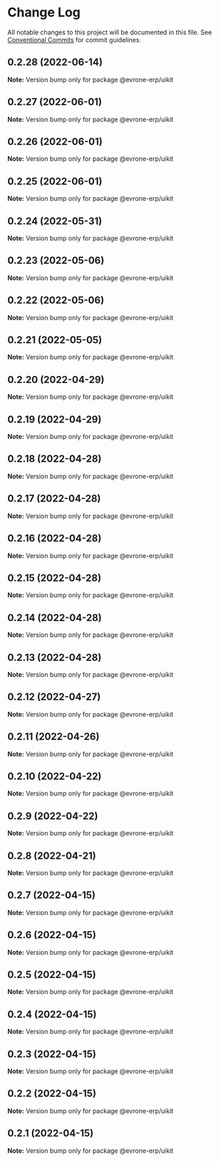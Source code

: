 # Change Log

All notable changes to this project will be documented in this file.
See [Conventional Commits](https://conventionalcommits.org) for commit guidelines.

## 0.2.28 (2022-06-14)

**Note:** Version bump only for package @evrone-erp/uikit





## 0.2.27 (2022-06-01)

**Note:** Version bump only for package @evrone-erp/uikit





## 0.2.26 (2022-06-01)

**Note:** Version bump only for package @evrone-erp/uikit





## 0.2.25 (2022-06-01)

**Note:** Version bump only for package @evrone-erp/uikit





## 0.2.24 (2022-05-31)

**Note:** Version bump only for package @evrone-erp/uikit





## 0.2.23 (2022-05-06)

**Note:** Version bump only for package @evrone-erp/uikit





## 0.2.22 (2022-05-06)

**Note:** Version bump only for package @evrone-erp/uikit





## 0.2.21 (2022-05-05)

**Note:** Version bump only for package @evrone-erp/uikit





## 0.2.20 (2022-04-29)

**Note:** Version bump only for package @evrone-erp/uikit





## 0.2.19 (2022-04-29)

**Note:** Version bump only for package @evrone-erp/uikit





## 0.2.18 (2022-04-28)

**Note:** Version bump only for package @evrone-erp/uikit





## 0.2.17 (2022-04-28)

**Note:** Version bump only for package @evrone-erp/uikit





## 0.2.16 (2022-04-28)

**Note:** Version bump only for package @evrone-erp/uikit





## 0.2.15 (2022-04-28)

**Note:** Version bump only for package @evrone-erp/uikit





## 0.2.14 (2022-04-28)

**Note:** Version bump only for package @evrone-erp/uikit





## 0.2.13 (2022-04-28)

**Note:** Version bump only for package @evrone-erp/uikit





## 0.2.12 (2022-04-27)

**Note:** Version bump only for package @evrone-erp/uikit





## 0.2.11 (2022-04-26)

**Note:** Version bump only for package @evrone-erp/uikit





## 0.2.10 (2022-04-22)

**Note:** Version bump only for package @evrone-erp/uikit





## 0.2.9 (2022-04-22)

**Note:** Version bump only for package @evrone-erp/uikit





## 0.2.8 (2022-04-21)

**Note:** Version bump only for package @evrone-erp/uikit





## 0.2.7 (2022-04-15)

**Note:** Version bump only for package @evrone-erp/uikit





## 0.2.6 (2022-04-15)

**Note:** Version bump only for package @evrone-erp/uikit





## 0.2.5 (2022-04-15)

**Note:** Version bump only for package @evrone-erp/uikit





## 0.2.4 (2022-04-15)

**Note:** Version bump only for package @evrone-erp/uikit





## 0.2.3 (2022-04-15)

**Note:** Version bump only for package @evrone-erp/uikit





## 0.2.2 (2022-04-15)

**Note:** Version bump only for package @evrone-erp/uikit





## 0.2.1 (2022-04-15)

**Note:** Version bump only for package @evrone-erp/uikit
